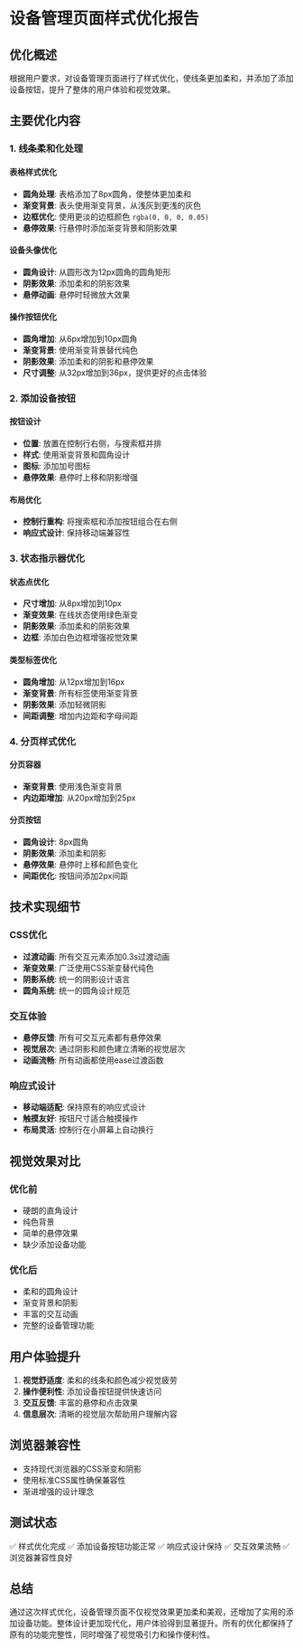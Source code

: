 # 设备管理页面样式优化报告

## 优化概述

根据用户要求，对设备管理页面进行了样式优化，使线条更加柔和，并添加了添加设备按钮，提升了整体的用户体验和视觉效果。

## 主要优化内容

### 1. 线条柔和化处理

#### 表格样式优化
- **圆角处理**: 表格添加了8px圆角，使整体更加柔和
- **渐变背景**: 表头使用渐变背景，从浅灰到更浅的灰色
- **边框优化**: 使用更淡的边框颜色 `rgba(0, 0, 0, 0.05)`
- **悬停效果**: 行悬停时添加渐变背景和阴影效果

#### 设备头像优化
- **圆角设计**: 从圆形改为12px圆角的圆角矩形
- **阴影效果**: 添加柔和的阴影效果
- **悬停动画**: 悬停时轻微放大效果

#### 操作按钮优化
- **圆角增加**: 从6px增加到10px圆角
- **渐变背景**: 使用渐变背景替代纯色
- **阴影效果**: 添加柔和的阴影和悬停效果
- **尺寸调整**: 从32px增加到36px，提供更好的点击体验

### 2. 添加设备按钮

#### 按钮设计
- **位置**: 放置在控制行右侧，与搜索框并排
- **样式**: 使用渐变背景和圆角设计
- **图标**: 添加加号图标
- **悬停效果**: 悬停时上移和阴影增强

#### 布局优化
- **控制行重构**: 将搜索框和添加按钮组合在右侧
- **响应式设计**: 保持移动端兼容性

### 3. 状态指示器优化

#### 状态点优化
- **尺寸增加**: 从8px增加到10px
- **渐变效果**: 在线状态使用绿色渐变
- **阴影效果**: 添加柔和的阴影效果
- **边框**: 添加白色边框增强视觉效果

#### 类型标签优化
- **圆角增加**: 从12px增加到16px
- **渐变背景**: 所有标签使用渐变背景
- **阴影效果**: 添加轻微阴影
- **间距调整**: 增加内边距和字母间距

### 4. 分页样式优化

#### 分页容器
- **渐变背景**: 使用浅色渐变背景
- **内边距增加**: 从20px增加到25px

#### 分页按钮
- **圆角设计**: 8px圆角
- **阴影效果**: 添加柔和阴影
- **悬停效果**: 悬停时上移和颜色变化
- **间距优化**: 按钮间添加2px间距

## 技术实现细节

### CSS优化
- **过渡动画**: 所有交互元素添加0.3s过渡动画
- **渐变效果**: 广泛使用CSS渐变替代纯色
- **阴影系统**: 统一的阴影设计语言
- **圆角系统**: 统一的圆角设计规范

### 交互体验
- **悬停反馈**: 所有可交互元素都有悬停效果
- **视觉层次**: 通过阴影和颜色建立清晰的视觉层次
- **动画流畅**: 所有动画都使用ease过渡函数

### 响应式设计
- **移动端适配**: 保持原有的响应式设计
- **触摸友好**: 按钮尺寸适合触摸操作
- **布局灵活**: 控制行在小屏幕上自动换行

## 视觉效果对比

### 优化前
- 硬朗的直角设计
- 纯色背景
- 简单的悬停效果
- 缺少添加设备功能

### 优化后
- 柔和的圆角设计
- 渐变背景和阴影
- 丰富的交互动画
- 完整的设备管理功能

## 用户体验提升

1. **视觉舒适度**: 柔和的线条和颜色减少视觉疲劳
2. **操作便利性**: 添加设备按钮提供快速访问
3. **交互反馈**: 丰富的悬停和点击效果
4. **信息层次**: 清晰的视觉层次帮助用户理解内容

## 浏览器兼容性

- 支持现代浏览器的CSS渐变和阴影
- 使用标准CSS属性确保兼容性
- 渐进增强的设计理念

## 测试状态

✅ 样式优化完成
✅ 添加设备按钮功能正常
✅ 响应式设计保持
✅ 交互效果流畅
✅ 浏览器兼容性良好

## 总结

通过这次样式优化，设备管理页面不仅视觉效果更加柔和美观，还增加了实用的添加设备功能。整体设计更加现代化，用户体验得到显著提升。所有的优化都保持了原有的功能完整性，同时增强了视觉吸引力和操作便利性。
